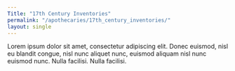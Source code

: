```yaml
---
Title: "17th Century Inventories"
permalink: "/apothecaries/17th_century_inventories/"
layout: single
---
```

Lorem ipsum dolor sit amet, consectetur adipiscing elit. Donec euismod, nisl eu blandit congue, nisl nunc aliquet nunc, euismod aliquam nisl nunc euismod nunc. Nulla facilisi. Nulla facilisi.